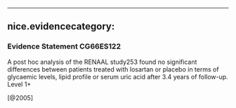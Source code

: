 
---
nice.evidencecategory: 
---

### Evidence Statement CG66ES122
A post hoc analysis of the RENAAL study253 found no significant differences between patients
treated with losartan or placebo in terms of glycaemic levels, lipid profile or serum uric acid
after 3.4 years of follow-up. Level 1+

[@2005]

